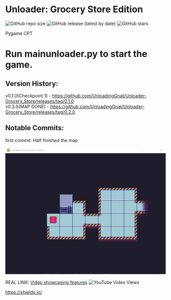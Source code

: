 # Unloader: Grocery Store Edition

![GitHub repo size](https://img.shields.io/github/repo-size/UnloadingGnat/Unloader-Grocery_Store)
![GitHub release (latest by date)](https://img.shields.io/github/v/release/UnloadingGnat/Unloader-Grocery_Store)
![GitHub stars](https://img.shields.io/github/stars/UnloadingGnat/Unloader-Grocery_Store?style=social)


Pygame CPT



# Run mainunloader.py to start the game.



## Version History:
v0.1.0(Checkpoint 1) - https://github.com/UnloadingGnat/Unloader-Grocery_Store/releases/tag/0.1.0       
v0.2.0(MAP DONE) - https://github.com/UnloadingGnat/Unloader-Grocery_Store/releases/tag/0.2.0


## Notable Commits:
first commit: Half finished the map


![Image of Map](https://raw.githubusercontent.com/UnloadingGnat/Unloader-Grocery_Store/master/unloader8.png)


REAL LINK:
[Video showcasing features](https://www.youtube.com/watch?v=NHufWt0N40A)
![YouTube Video Views](https://img.shields.io/youtube/views/NHufWt0N40A?style=social)





https://shields.io/
